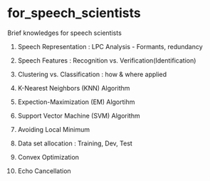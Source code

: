 # for_speech_scientists
Brief knowledges for speech scientists

01. Speech Representation : LPC Analysis - Formants, redundancy

02. Speech Features : Recognition vs. Verification(Identification)

03. Clustering vs. Classification : how & where applied

04. K-Nearest Neighbors (KNN) Algorithm

05. Expection-Maximization (EM) Algortihm

06. Support Vector Machine (SVM) Algorithm

07. Avoiding Local Minimum

08. Data set allocation : Training, Dev, Test

09. Convex Optimization

10. Echo Cancellation
